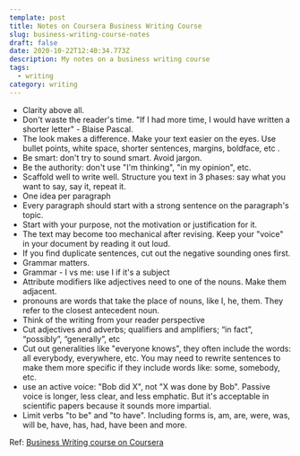 ```yaml
---
template: post
title: Notes on Coursera Business Writing Course
slug: business-writing-course-notes
draft: false
date: 2020-10-22T12:40:34.773Z
description: My notes on a business writing course
tags:
  - writing
category: writing
---
```


- Clarity above all.
- Don't waste the reader's time. "If I had more time, I would have written a shorter letter" - Blaise Pascal.
- The look makes a difference. Make your text easier on the eyes. Use bullet points, white space, shorter sentences, margins, boldface, etc .
- Be smart: don't try to sound smart. Avoid jargon.
- Be the authority: don't use "I'm thinking", "in my opinion", etc.
- Scaffold well to write well. Structure you text in 3 phases: say what you want to say, say it, repeat it.
- One idea per paragraph
- Every paragraph should start with a strong sentence on the paragraph's topic.
- Start with your purpose, not the motivation or justification for it.
- The text may become too mechanical after revising. Keep your "voice" in your document by reading it out loud.
- If you find duplicate sentences, cut out the negative sounding ones first.
- Grammar matters.
- Grammar - I vs me: use I if it's a subject
- Attribute modifiers like adjectives need to one of the nouns. Make them adjacent.
- pronouns are words that take the place of nouns, like I, he, them. They refer to the closest antecedent noun.
- Think of the writing from your reader perspective
- Cut adjectives and adverbs; qualifiers and amplifiers; “in fact”, “possibly”, “generally”, etc
- Cut out generalities like "everyone knows", they often include the words: all everybody, everywhere, etc. You may need to rewrite sentences to make them more specific if they include words like: some, somebody, etc.
- use an active voice: "Bob did X", not "X was done by Bob". Passive voice is longer, less clear, and less emphatic. But it's acceptable in scientific papers because it sounds more impartial.
- Limit verbs "to be" and "to have". Including forms is, am, are, were, was, will be, have, has, had, have been and more.

Ref: [](https://www.coursera.org/learn/writing-for-business/)[Business Writing course on Coursera](https://www.coursera.org/learn/writing-for-business/)
